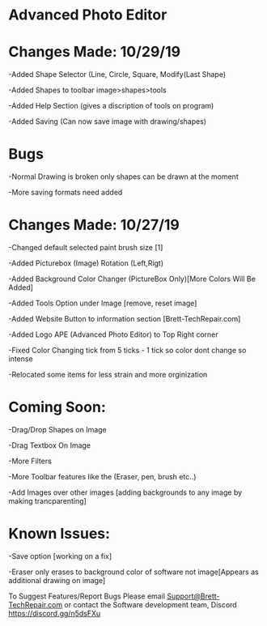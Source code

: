 # Advanced Photo Editor
# Changes Made: 10/29/19
-Added Shape Selector (Line, Circle, Square, Modify(Last Shape)

-Added Shapes to toolbar image>shapes>tools

-Added Help Section (gives a discription of tools on program)

-Added Saving (Can now save image with drawing/shapes)
# Bugs 
-Normal Drawing is broken only shapes can be drawn at the moment

-More saving formats need added

# Changes Made: 10/27/19

-Changed default selected paint brush size [1]

-Added Picturebox (Image) Rotation (Left,Rigt)

-Added Background Color Changer (PictureBox Only)[More Colors Will Be Added]

-Added Tools Option under Image [remove, reset image]

-Added Website Button to information section [Brett-TechRepair.com]

-Added Logo APE (Advanced Photo Editor) to Top Right corner

-Fixed Color Changing tick from 5 ticks - 1 tick so color dont change so intense

-Relocated some items for less strain and more orginization

# Coming Soon:
-Drag/Drop Shapes on Image

-Drag Textbox On Image

-More Filters

-More Toolbar features like the (Eraser, pen, brush etc..)

-Add Images over other images [adding backgrounds to any image by making trancparenting]

# Known Issues:
-Save option [working on a fix]

-Eraser only erases to background color of software not image[Appears as additional drawing on image]

To Suggest Features/Report Bugs Please email Support@Brett-TechRepair.com 
or contact the Software development team, Discord https://discord.gg/n5dsFXu
